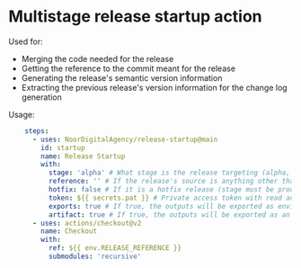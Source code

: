 # Multistage release startup action

Used for:
- Merging the code needed for the release
- Getting the reference to the commit meant for the release
- Generating the release's semantic version information
- Extracting the previous release's version information for the change log generation

Usage:
```yaml
    steps:
      - uses: NoorDigitalAgency/release-startup@main
        id: startup
        name: Release Startup
        with:
          stage: 'alpha' # What stage is the release targeting (alpha, beta and production)
          reference: '' # If the release's source is anything other than the previous stage's latest release
          hotfix: false # If it is a hotfix release (stage must be production)
          token: ${{ secrets.pat }} # Private access token with read and write access to the repository
          exports: true # If true, the outputs will be exported as environment variables
          artifact: true # If true, the outputs will be exported as an artifact
      - uses: actions/checkout@v2
        name: Checkout
        with:
          ref: ${{ env.RELEASE_REFERENCE }}
          submodules: 'recursive'
```
